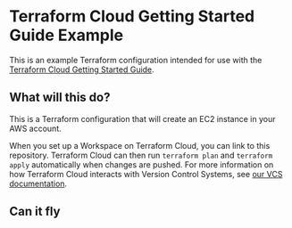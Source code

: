 # Terraform Cloud Getting Started Guide Example

This is an example Terraform configuration intended for use with the [Terraform Cloud Getting Started Guide](https://developer.hashicorp.com/terraform/tutorials/cloud-get-started/cloud-sign-up).

## What will this do?

This is a Terraform configuration that will create an EC2 instance in your AWS account. 

When you set up a Workspace on Terraform Cloud, you can link to this repository. Terraform Cloud can then run `terraform plan` and `terraform apply` automatically when changes are pushed. For more information on how Terraform Cloud interacts with Version Control Systems, see [our VCS documentation](https://www.terraform.io/docs/cloud/run/ui.html).

## Can it fly